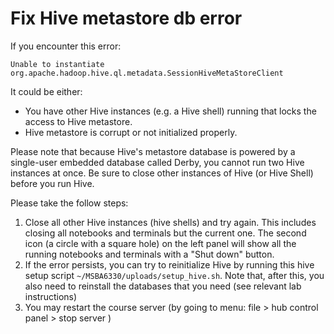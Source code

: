 

# Fix Hive **metastore db** error

If you encounter this error:

`Unable to instantiate org.apache.hadoop.hive.ql.metadata.SessionHiveMetaStoreClient`

It could be either:

- You have other Hive instances (e.g. a Hive shell) running that locks the access to Hive metastore.
- Hive metastore is corrupt or not initialized properly.
  
Please note that because Hive's metastore database is powered by a single-user embedded database called Derby, you cannot run two Hive instances at once. Be sure to close other instances of Hive (or Hive Shell) before you run Hive.


Please take the follow steps:

1. Close all other Hive instances (hive shells) and try again. This includes closing all notebooks and terminals but the current one. The second icon (a circle with a square hole) on the left panel will show all the running notebooks and terminals with a "Shut down" button.
2. If the error persists, you can try to reinitialize Hive by running this hive setup script `~/MSBA6330/uploads/setup_hive.sh`. Note that, after this, you also need to reinstall the databases that you need (see relevant lab instructions)
3. You may restart the course server (by going to menu: file > hub control panel > stop server )

